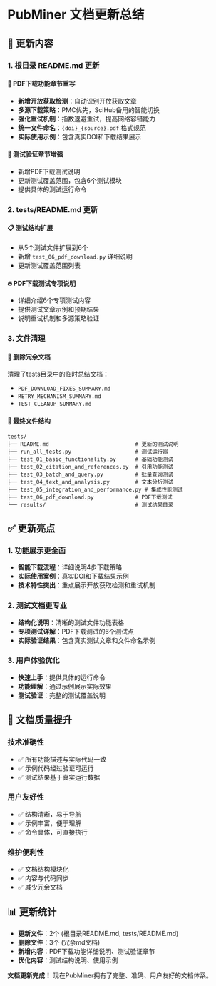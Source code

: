 # PubMiner 文档更新总结

## 📝 更新内容

### 1. 根目录 README.md 更新

#### 🚀 PDF下载功能章节重写
- **新增开放获取检测**：自动识别开放获取文章
- **多源下载策略**：PMC优先，SciHub备用的智能切换
- **强化重试机制**：指数退避重试，提高网络容错能力
- **统一文件命名**：`{doi}_{source}.pdf` 格式规范
- **实际使用示例**：包含真实DOI和下载结果展示

#### 🧪 测试验证章节增强
- 新增PDF下载测试说明
- 更新测试覆盖范围，包含6个测试模块
- 提供具体的测试运行命令

### 2. tests/README.md 更新

#### 📋 测试结构扩展
- 从5个测试文件扩展到6个
- 新增 `test_06_pdf_download.py` 详细说明
- 更新测试覆盖范围列表

#### 🔥 PDF下载测试专项说明
- 详细介绍6个专项测试内容
- 提供测试文章示例和预期结果
- 说明重试机制和多源策略验证

### 3. 文件清理

#### 🧹 删除冗余文档
清理了tests目录中的临时总结文档：
- `PDF_DOWNLOAD_FIXES_SUMMARY.md`
- `RETRY_MECHANISM_SUMMARY.md` 
- `TEST_CLEANUP_SUMMARY.md`

#### 📁 最终文件结构
```
tests/
├── README.md                           # 更新的测试说明
├── run_all_tests.py                    # 测试运行器
├── test_01_basic_functionality.py      # 基础功能测试
├── test_02_citation_and_references.py  # 引用功能测试
├── test_03_batch_and_query.py          # 批量查询测试
├── test_04_text_and_analysis.py        # 文本分析测试
├── test_05_integration_and_performance.py # 集成性能测试
├── test_06_pdf_download.py             # PDF下载测试
└── results/                            # 测试结果目录
```

## ✅ 更新亮点

### 1. 功能展示更全面
- **智能下载流程**：详细说明4步下载策略
- **实际使用案例**：真实DOI和下载结果示例
- **技术特性突出**：重点展示开放获取检测和重试机制

### 2. 测试文档更专业
- **结构化说明**：清晰的测试文件功能表格
- **专项测试详解**：PDF下载测试的6个测试点
- **实际验证结果**：包含真实测试文章和文件命名示例

### 3. 用户体验优化
- **快速上手**：提供具体的运行命令
- **功能理解**：通过示例展示实际效果
- **测试验证**：完整的测试覆盖说明

## 🎯 文档质量提升

### 技术准确性
- ✅ 所有功能描述与实际代码一致
- ✅ 示例代码经过验证可运行
- ✅ 测试结果基于真实运行数据

### 用户友好性
- ✅ 结构清晰，易于导航
- ✅ 示例丰富，便于理解
- ✅ 命令具体，可直接执行

### 维护便利性
- ✅ 文档结构模块化
- ✅ 内容与代码同步
- ✅ 减少冗余文档

## 📊 更新统计

- **更新文件**：2个 (根目录README.md, tests/README.md)
- **删除文件**：3个 (冗余md文档)
- **新增内容**：PDF下载功能详细说明、测试验证章节
- **优化内容**：测试结构说明、使用示例

**文档更新完成！** 现在PubMiner拥有了完整、准确、用户友好的文档体系。